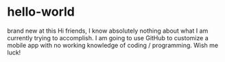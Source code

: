 # hello-world
brand new at this
Hi friends,
I know absolutely nothing about what I am currently trying to accomplish. I am going to use GitHub to customize a mobile app with no working knowledge of coding / programming.
Wish me luck!
